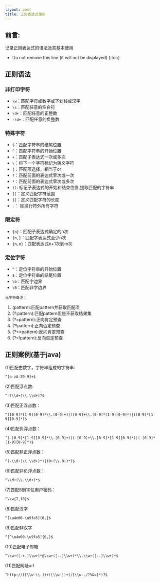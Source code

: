 ```yaml
---
layout: post
title: 正则表达式使用
---
```


## 前言:
记录正则表达式的语法及其基本使用

* Do not remove this line (it will not be displayed)
{:toc}


## 正则语法
### 非打印字符
- `\w`：匹配字母或数字或下划线或汉字
- `\s`：匹配任意的空白符
- `\d+`：匹配任意的正整数
- `-\d+`：匹配任意的负整数

### 特殊字符

- `$`：匹配字符串的结尾位置
- `^`：匹配字符串的开始位置
- `+`：匹配子表达式一次或多次
- `\`：将下一个字符标记为转义字符
- `|`：匹配项选择，相当于or
- `?`：匹配前面的表达式零次或一次
- `*`：匹配前面的表达式零次或多次
- `()`: 标记子表达式的开始和结束位置,提取匹配的字符串
- `[]`：定义匹配字符范围
- `{}`：定义匹配字符的长度
- `.`： 除换行符外所有字符

### 限定符
- `{n}`：匹配子表达式确定的n次
- `{n,}`：匹配字表达式至少n次
- `{n,m}`：匹配表达式n+1次到m次

### 定位字符
- `^`：定位字符串的开始位置
- `$`：定位字符串的结尾位置
- `\b`：匹配字边界
- `\B`：匹配非字边界


`元字符备注：`
 1. (pattern):匹配pattern并获取匹配项
 2. (?:pattern):匹配pattern但是不获取结果集
 3. (?=pattern):正向肯定预查
 4. (?!pattern):正向否定预查
 5. (?<=pattern):反向肯定预查
 6. (?<!pattern):反向否定预查


## 正则案例(基于java)

(1)匹配由数字，字符串组成的字符串:

    ^[a-zA-Z0-9]+$

(2)匹配浮点数:

    ^-?\\d+(\\.\\d+)?$

(3)匹配正浮点数：

    ^([0-9]*[1-9][0-9]*\\.[0-9]+)|([0-9]+\\.[0-9]*[1-9][0-9]*)|([0-9]*[1-9][0-9]*)$

(4)匹配负浮点数：

    ^(-[0-9]*[1-9][0-9]*\\.[0-9]+)|(-[0-9]+\\.[0-9]*[1-9][0-9]*)|(-[0-9]*[1-9][0-9]*)$    

(5)匹配非正浮点数：

    ^(-\\d+(\\.\\d+)*)|(0+(\\.0+)*)$

(6)匹配非负浮点数：

    ^\\d+(\\.\\d+)*$

(7)匹配8到10位用户密码：

    ^\\w{7,10}$

(8)匹配汉字   

    ^[\u4e00-\u9fa5]{0,}$

(9)匹配非汉字

    ^[^\u4e00-\u9fa5]{0,}$

(10)匹配电子邮箱

    ^\\w+([-+.]\\w+)*@\\w+([-.]\\w+)*\\.\\w+([-.]\\w+)*$

(11)匹配网址url

    ^http://([\\w-\\.])+([\\w-])+(/[\\w-./?%&=]*)?$         
